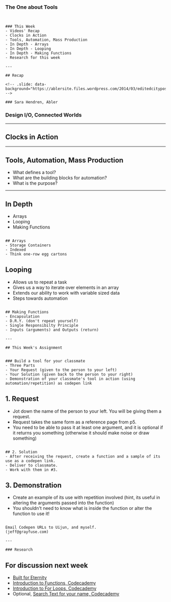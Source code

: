 
### The One about Tools

~~~


### This Week
- Videos' Recap
- Clocks in Action
- Tools, Automation, Mass Production
- In Depth - Arrays
- In Depth - Looping
- In Depth - Making Functions
- Research for this week

---

## Recap

<!-- .slide: data-background="https://ablersite.files.wordpress.com/2014/03/editedcityposter.jpg" -->

### Sara Hendren, Abler

~~~

<!-- .slide: data-background="http://www.design-io.com/projects/ConnectedWorlds/18777589989_514443d255_o_1.jpg" -->

### Design I/O, Connected Worlds


---

## Clocks in Action

---

## Tools, Automation, Mass Production
- What defines a tool?
- What are the building blocks for automation?
- What is the purpose?

---

## In Depth
- Arrays
- Looping
- Making Functions

~~~

## Arrays
- Storage Containers
- Indexed
- Think one-row egg cartons

~~~

## Looping
- Allows us to repeat a task
- Gives us a way to iterate over elements in an array
- Extends our ability to work with variable sized data
- Steps towards automation

~~~

## Making Functions
- Encapsulation
- D.R.Y. (don't repeat yourself)
- Single Responsibilty Principle
- Inputs (arguments) and Outputs (return)

---

## This Week's Assignment

~~~

<!-- .slide: data-background="https://media.giphy.com/media/VpJ3HjBrgDquI/giphy.gif" -->

~~~

### Build a tool for your classmate
- Three Parts
- Your Request (given to the person to your left)
- Your Solution (given back to the person to your right)
- Demonstration of your classmate's tool in action (using automation/repetition) as codepen link

~~~

## 1. Request
- Jot down the name of the person to your left. You will be giving them a request.
- Request takes the same form as a reference page from p5.
- You need to be able to pass it at least one argument, and it is optional if it returns you something (otherwise it should make noise or draw something)

~~~

## 2. Solution
- After receiving the request, create a function and a sample of its use as a codepen link.
- Deliver to classmate.
- Work with them in #3.

~~~

## 3. Demonstration
- Create an example of its use with repetition involved (hint, its useful in altering the arguments passed into the function)
- You shouldn't need to know what is inside the function or alter the function to use it!

~~~

Email Codepen URLs to Uijun, and myself.
(jeff@grayfuse.com)

---

### Research

~~~

## For discussion next week

- [Built for Eternity](http://motherboard.vice.com/read/built-for-eternity)
- [Introduction to Functions, Codecademy](https://www.codecademy.com/courses/javascript-beginner-en-6LzGd)
- [Introduction to For Loops, Codecademy](https://www.codecademy.com/courses/javascript-beginner-en-NhsaT)
- Optional, [Search Text for your name, Codecademy](https://www.codecademy.com/courses/javascript-beginner-en-XEDZA)



